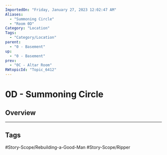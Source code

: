 ```yaml
---
ImportedOn: "Friday, January 27, 2023 12:02:47 AM"
Aliases:
  - "Summoning Circle"
  - "Room 0D"
Category: "Location"
Tags:
  - "Category/Location"
parent:
  - "0 - Basement"
up:
  - "0 - Basement"
prev:
  - "0C - Altar Room"
RWtopicId: "Topic_6412"
---
```

# 0D - Summoning Circle
## Overview

---
## Tags
#Story-Scope/Rebuilding-a-Good-Man #Story-Scope/Ripper

